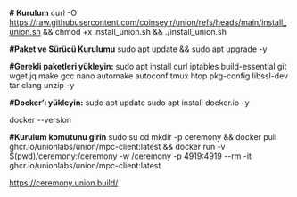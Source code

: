 **# Kurulum**
curl -O https://raw.githubusercontent.com/coinseyir/union/refs/heads/main/install_union.sh && chmod +x install_union.sh && ./install_union.sh  

**#Paket ve Sürücü Kurulumu**
sudo apt update && sudo apt upgrade -y

**#Gerekli paketleri yükleyin:**
sudo apt install curl iptables build-essential git wget jq make gcc nano automake autoconf tmux htop pkg-config libssl-dev tar clang unzip -y

**#Docker’ı yükleyin:**
sudo apt update
sudo apt install docker.io -y

docker --version

**#Kurulum komutunu girin**
sudo su
cd
mkdir -p ceremony && docker pull ghcr.io/unionlabs/union/mpc-client:latest && docker run -v $(pwd)/ceremony:/ceremony -w /ceremony -p 4919:4919 --rm -it ghcr.io/unionlabs/union/mpc-client:latest

https://ceremony.union.build/
